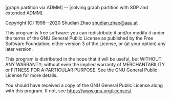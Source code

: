 [graph partition via ADMM] -- [solving graph partition with SDP and extended ADMM]
 
Copyright (C) 1998--2020 Shudian Zhao <shudian.zhao@aau.at>
 
This program is free software: you can redistribute it and/or modify
it under the terms of the GNU General Public License as published by
the Free Software Foundation, either version 3 of the License, or
(at your option) any later version.
 
This program is distributed in the hope that it will be useful,
but WITHOUT ANY WARRANTY; without even the implied warranty of
MERCHANTABILITY or FITNESS FOR A PARTICULAR PURPOSE. See the
GNU General Public License for more details.
 
You should have received a copy of the GNU General Public License
along with this program. If not, see <https://www.gnu.org/licenses/>. 
